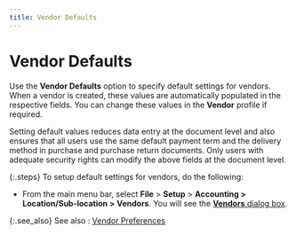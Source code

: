 ```yaml
---
title: Vendor Defaults
---
```


# Vendor Defaults


Use the **Vendor Defaults** option  to specify default settings for vendors. When a vendor is created, these  values are automatically populated in the respective fields. You can change  these values in the **Vendor** profile  if required.


Setting default values reduces data entry at the document level and  also ensures that all users use the same default payment term and the  delivery method in purchase and purchase return documents. Only users  with adequate security rights can modify the above fields at the document  level.


{:.steps}
To setup  default settings for vendors, do the following:

- From the main  menu bar, select **File** > **Setup** > **Accounting 
 &gt; Location/Sub-location &gt;** **Vendors**.  You will see the [**Vendors** dialog box]({{site.mv_baseurl}}/vendor-flow-control-and-defaults/the_vendors_dialog_box_vendors_content.html).



{:.see_also}
See also
: [Vendor Preferences]({{site.mv_baseurl}}/vendor-flow-control-and-defaults/vendor_preferences.html)
